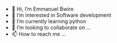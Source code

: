 - 👋 Hi, I’m Emmanuel Bwire
- 👀 I’m interested in Software development
- 🌱 I’m currently learning python
- 💞️ I’m looking to collaborate on ...
- 📫 How to reach me ...

<!---
bwire300/bwire300 is a ✨ special ✨ repository because its `README.md` (this file) appears on your GitHub profile.
You can click the Preview link to take a look at your changes.
--->
